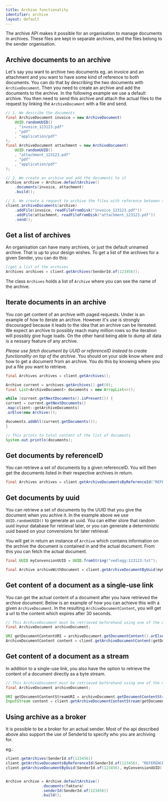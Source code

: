 ```yaml
---
title: Archive functionality
identifier: archive
layout: default
---
```


The archive API makes it possible for an organisation to manage documents in archives. These files are kept in separate 
archives, and the files belong to the sender organisation.


## Archive documents to an archive

Let's say you want to archive two documents eg. an invoice and an attachment and
you want to have some kind of reference to both documents. You can do that 
by describing the two documents with `ArchiveDocument`. Then you need to create an archive 
and add the documents to the archive. In the following example we use a default archive.
You then need to send this archive and attach the actual files to the request by linking
the `ArchiveDocument` with a file and send. 

```java
// 1. We describe the documents
final ArchiveDocument invoice = new ArchiveDocument(
    UUID.randomUUID()
    , "invoice_123123.pdf"
    , "pdf"
    , "application/pdf"
);
final ArchiveDocument attachment = new ArchiveDocument(
    UUID.randomUUID()
    , "attachment_123123.pdf"
    , "pdf"
    , "application/pdf"
);

// 2. We create an archive and add the documents to it
Archive archive = Archive.defaultArchive()
    .documents(invoice, attachment)
    .build();

// 3. We create a request to archive the files with reference between the ArchiveDocument and the actual file
client.archiveDocuments(archive)
    .addFile(invoice, readFileFromDisk("invoice_123123.pdf"))
    .addFile(attachment, readFileFromDisk("attachment_123123.pdf"))
    .send();
```

## Get a list of archives

An organisation can have many archives, or just the default unnamed archive. That is up to 
your design wishes. To get a list of the archives for a given Sender, you can do this:

```java
//get a list of the archives
Archives archives = client.getArchives(SenderId.of(123456));
```

The class `Archives` holds a list of `Archive` where you can see the name of the archive.

## Iterate documents in an archive

You _can_ get content of an archive with paged requests. Under is an example of how to iterate
an archive. However it's use is strongly discouraged because it leads to the idea that 
an archive can be itereated. We expect an archive to possibly reach many million rows so the iteration 
will possibly give huge loads. On the other hand being able to dump all data is a nessary feature of any archive.

_Please use fetch document by UUID or referenceID instead to create functionality on top of the archive._
You should on your side know where and how to get a document from an archive. You do this by knowing where 
you put a file you want to retrieve.

```java
final Archives archives = client.getArchives();

Archive current = archives.getArchives().get(0);
final List<ArchiveDocument> documents = new ArrayList<>();

while (current.getNextDocuments().isPresent()) {
current = current.getNextDocuments()
.map(client::getArchiveDocuments)
.orElse(new Archive());

documents.addAll(current.getDocuments());
}

// This prints to total content of the list of documents
System.out.println(documents);
```

## Get documents by referenceID

You can retrieve a set of documents by a given referenceID. You will then get the documents listed in their respective
archives in return.

```java
final Archives archives = client.getArchiveDocumentsByReferenceId("REFERENCE_ID");
```

## Get documents by uuid

You can retrieve a set of documents by the UUID that you give the document when you achive it. In the example above
we use `UUID.randomUUID()` to generate an uuid. You can either store that random uuid inyour database for
retrieval later, or you can generate a deterministic uuid based on your convensions for later retrieval.

You will get in return an instance of `Archive` which contains information on the archive the document is contained in
and the actual document. From this you can fetch the actual document.

```java
final UUID myConvensionUUID = UUID.fromString("vedlegg:123123:txt");

final Archive archiveWithDocument = client.getArchiveDocumentByUuid(myConvensionUUID);
```

## Get content of a document as a single-use link

You can get the actual content of a document after you have retrieved the archive document. Below is an example of how
you can achieve this with a given `ArchiveDocument`. In the resulting `ArchiveDocumentContent`, you will get a url to
the content which expires after 30 seconds. 

```java
// This ArchiveDocument must be retrieved beforehand using one of the methods described above
final ArchiveDocument archiveDocument;

URI getDocumentContentURI = archiveDocument.getDocumentContent().orElseThrow();
ArchiveDocumentContent content = client.getArchiveDocumentContent(getDocumentContentURI);
```

## Get content of a document as a stream

In addition to a single-use link, you also have the option to retrieve the content of a document directly as a
byte stream. 

```java
// This ArchiveDocument must be retrieved beforehand using one of the methods described above
final ArchiveDocument archiveDocument;

URI getDocumentContentStreamURI = archiveDocument.getDocumentContentStream().orElseThrow();
InputStream content = client.getArchiveDocumentContentStream(getDocumentContentStreamURI);
```

## Using archive as a broker

It is possible to be a broker for an actual sender. Most of the api described above also support 
the use of SenderId to specify who you are archiving for.  

eg.:
```java
client.getArchives(SenderId.of(123456))
client.getArchiveDocumentsByReferenceId(SenderId.of(123456), "REFERENCE_ID");
client.getArchiveDocumentByUuid(SenderId.of(123456), myConvensionUUID);


Archive archive = Archive.defaultArchive()
                .documents(faktura)
                .senderId(SenderId.of(123456))
                .build();
```
